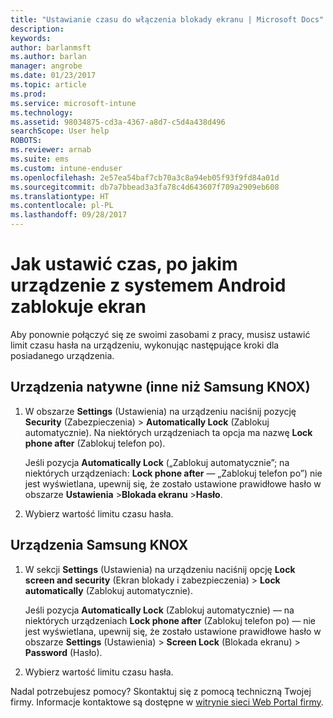 ```yaml
---
title: "Ustawianie czasu do włączenia blokady ekranu | Microsoft Docs"
description: 
keywords: 
author: barlanmsft
ms.author: barlan
manager: angrobe
ms.date: 01/23/2017
ms.topic: article
ms.prod: 
ms.service: microsoft-intune
ms.technology: 
ms.assetid: 98034875-cd3a-4367-a8d7-c5d4a438d496
searchScope: User help
ROBOTS: 
ms.reviewer: arnab
ms.suite: ems
ms.custom: intune-enduser
ms.openlocfilehash: 2e57ea54baf7cb70a3c8a94eb05f93f9fd84a01d
ms.sourcegitcommit: db7a7bbead3a3fa78c4d643607f709a2909eb608
ms.translationtype: HT
ms.contentlocale: pl-PL
ms.lasthandoff: 09/28/2017
---
```

# <a name="how-to-set-the-amount-of-time-before-your-android-device-locks-its-screen"></a>Jak ustawić czas, po jakim urządzenie z systemem Android zablokuje ekran

Aby ponownie połączyć się ze swoimi zasobami z pracy, musisz ustawić limit czasu hasła na urządzeniu, wykonując następujące kroki dla posiadanego urządzenia.

## <a name="native-non-samsung-knox-device"></a>Urządzenia natywne (inne niż Samsung KNOX)

1.  W obszarze **Settings** (Ustawienia) na urządzeniu naciśnij pozycję **Security** (Zabezpieczenia) &gt; **Automatically Lock** (Zablokuj automatycznie). Na niektórych urządzeniach ta opcja ma nazwę **Lock phone after** (Zablokuj telefon po).

    Jeśli pozycja **Automatically Lock** („Zablokuj automatycznie”; na niektórych urządzeniach: **Lock phone after** — „Zablokuj telefon po”) nie jest wyświetlana, upewnij się, że zostało ustawione prawidłowe hasło w obszarze **Ustawienia** &gt;**Blokada ekranu** &gt;**Hasło**.

2.  Wybierz wartość limitu czasu hasła.

## <a name="samsung-knox-device"></a>Urządzenia Samsung KNOX

1.  W sekcji **Settings** (Ustawienia) na urządzeniu naciśnij opcję **Lock screen and security** (Ekran blokady i zabezpieczenia) &gt; **Lock automatically** (Zablokuj automatycznie).

    Jeśli pozycja **Automatically Lock** (Zablokuj automatycznie) — na niektórych urządzeniach **Lock phone after** (Zablokuj telefon po) — nie jest wyświetlana, upewnij się, że zostało ustawione prawidłowe hasło w obszarze **Settings** (Ustawienia) &gt; **Screen Lock** (Blokada ekranu) &gt; **Password** (Hasło).

2.  Wybierz wartość limitu czasu hasła.

Nadal potrzebujesz pomocy? Skontaktuj się z pomocą techniczną Twojej firmy. Informacje kontaktowe są dostępne w [witrynie sieci Web Portal firmy](https://portal.manage.microsoft.com).
